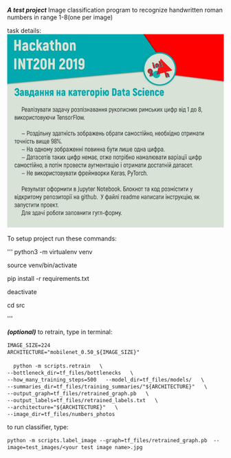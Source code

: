  ***A test project*** 
Image classification program to recognize handwritten roman numbers in range 1-8(one per image)

task details:
![](task.jpg)


To setup project run these commands:

'''
python3 -m virtualenv venv

source venv/bin/activate

pip install -r requirements.txt

deactivate

cd src

'''

***(optional)***
to retrain, type in terminal:

``` 
IMAGE_SIZE=224
ARCHITECTURE="mobilenet_0.50_${IMAGE_SIZE}"

  python -m scripts.retrain   \
--bottleneck_dir=tf_files/bottlenecks   \
--how_many_training_steps=500   --model_dir=tf_files/models/   \
--summaries_dir=tf_files/training_summaries/"${ARCHITECTURE}"   \
--output_graph=tf_files/retrained_graph.pb   \
--output_labels=tf_files/retrained_labels.txt   \
--architecture="${ARCHITECTURE}"   \
--image_dir=tf_files/numbers_photos

```

to run classifier, type:

``` 
python -m scripts.label_image --graph=tf_files/retrained_graph.pb  --image=test_images/<your test image name>.jpg

```
